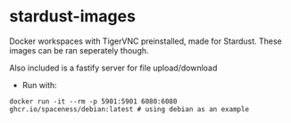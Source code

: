 # stardust-images

Docker workspaces with TigerVNC preinstalled, made for Stardust. These images can be ran seperately though.

Also included is a fastify server for file upload/download

* Run with:
```
docker run -it --rm -p 5901:5901 6080:6080 ghcr.io/spaceness/debian:latest # using debian as an example
```
